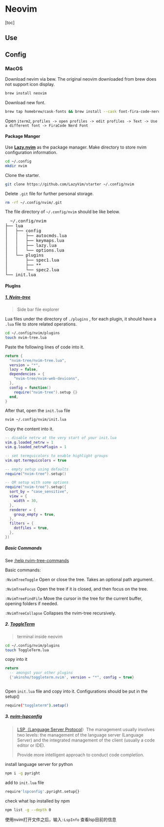 # Neovim

[toc]

## Use





## Config

### MacOS

Download nevim via bew. The original neovim downloaded from brew does not support icon display.

```bash
brew install neovim
```

Download new font. 

```bash
brew tap homebrew/cask-fonts && brew install --cask font-fira-code-nerd-font
```

Open `iterm2`, `profiles -> open profiles -> edit profiles -> Text -> Use a different font -> FiraCode Nerd Font`



#### Package Manger

Use [**Lazy.nvim**](https://github.com/LazyVim/LazyVim/blob/main/README-CN.md) as the package manager.  Make directory to store nvim configuration information.

```bash
cd ~/.config
mkdir nvim
```

Clone the starter.

```bash
git clone https://github.com/LazyVim/starter ~/.config/nvim
```

Delete `.git` file for further personal storage.

```bash
rm -rf ~/.config/nvim/.git
```

The file directory of `~/.config/nvim` should be like below.

<pre>
  ~/.config/nvim
├── lua
│   ├── config
│   │   ├── autocmds.lua
│   │   ├── keymaps.lua
│   │   ├── lazy.lua
│   │   └── options.lua
│   └── plugins
│       ├── spec1.lua
│       ├── **
│       └── spec2.lua
└── init.lua
</pre>



#### PlugIns

##### [1. Nvim-tree](https://github.com/nvim-tree/nvim-tree.lua)

> Side bar file explorer

Lua files under the directory of `./plugins` , for each plugin, it should have a `.lua` file to store related operations.

```bash
cd ~/.config/nvim/plugins
touch nvim-tree.lua
```

Paste the following lines of code into it.

```lua
return {
  "nvim-tree/nvim-tree.lua",
  version = "*",
  lazy = false,
  dependencies = {
    "nvim-tree/nvim-web-devicons",
  },
  config = function()
    require("nvim-tree").setup {}
  end,
}
```

After that, open the `init.lua` file

```bash
nvim ~/.config/nvim/init.lua
```

Copy the content into it.

```lua
-- disable netrw at the very start of your init.lua
vim.g.loaded_netrw = 1
vim.g.loaded_netrwPlugin = 1

-- set termguicolors to enable highlight groups
vim.opt.termguicolors = true

-- empty setup using defaults
require("nvim-tree").setup()

-- OR setup with some options
require("nvim-tree").setup({
  sort_by = "case_sensitive",
  view = {
    width = 30,
  },
  renderer = {
    group_empty = true,
  },
  filters = {
    dotfiles = true,
  },
})
```

##### Basic Commands


See [:help nvim-tree-commands](doc/nvim-tree-lua.txt)

Basic commands:

`:NvimTreeToggle` Open or close the tree. Takes an optional path argument.

`:NvimTreeFocus` Open the tree if it is closed, and then focus on the tree.

`:NvimTreeFindFile` Move the cursor in the tree for the current buffer, opening folders if needed.

`:NvimTreeCollapse` Collapses the nvim-tree recursively.





##### 2. [ToggleTerm](https://github.com/akinsho/toggleterm.nvim)

> terminal inside neovim 

```bash
cd ~/.config/nvim/plugins
touch ToggleTerm.lua
```

copy into it

``` lua
return
  -- amongst your other plugins
  {'akinsho/toggleterm.nvim', version = "*", config = true}
 
```



Open `init.lua` file and copy into it. Configurations should be put in the setup()

```bash
require("toggleterm").setup()
```



##### 3. [nvim-lspconfig](https://github.com/neovim/nvim-lspconfig)

> [LSP（Language Server Protocol](https://microsoft.github.io/language-server-protocol/)）The management usually involves two levels: the management of the language server (Language Server) and the integrated management of the client (usually a code editor or IDE).
>
> Provide more intelligent approach to conduct code completion.



install language server for python

```bash
npm i -g pyright
```

add to `init.lua` file

```bash
require'lspconfig'.pyright.setup{}
```

check what lsp installed by npm

```bash
npm list -g --depth 0
```



使用nvim打开文件之后，输入`:LspInfo` 查看lsp目前的信息
